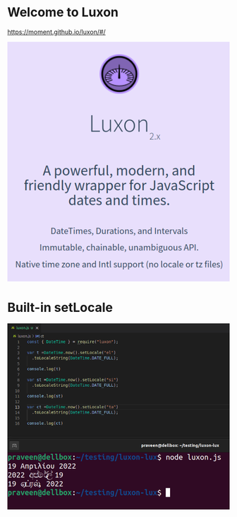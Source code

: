 # Welcome to Luxon

https://moment.github.io/luxon/#/

![Luxon](luxon.png)

# Built-in setLocale

![setLocale](setLocale.png)